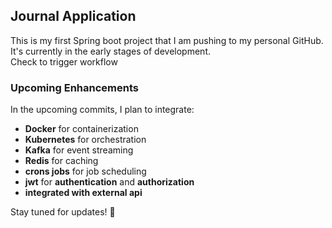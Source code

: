 ## Journal Application

This is my first Spring boot project that I am pushing to my personal GitHub.  
It's currently in the early stages of development.  
Check to trigger workflow

### Upcoming Enhancements  
In the upcoming commits, I plan to integrate:  
- **Docker** for containerization  
- **Kubernetes** for orchestration  
- **Kafka** for event streaming  
- **Redis** for caching
- **crons jobs** for job scheduling
- **jwt** for **authentication** and **authorization**  
- **integrated with external api**
  
Stay tuned for updates! 🚀  
